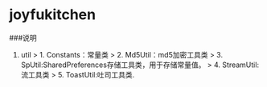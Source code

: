 # joyfukitchen

###说明
   1. util
    > 1. Constants：常量类
    > 2. Md5Util：md5加密工具类
    > 3. SpUtil:SharedPreferences存储工具类，用于存储常量值。
    > 4. StreamUtil:流工具类
    > 5. ToastUtil:吐司工具类.
